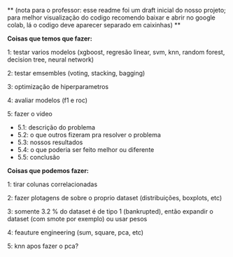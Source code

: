 ** (nota para o professor: 
esse readme foi um draft inicial do nosso projeto;
para melhor visualização do codigo recomendo baixar e abrir no google colab, lá o codigo deve aparecer separado em caixinhas) **

**Coisas que temos que fazer:**

1: testar varios modelos (xgboost, regresão linear, svm, knn, random forest, decision tree, neural network)

2: testar emsembles (voting, stacking, bagging)

3: optimização de hiperparametros

4: avaliar modelos (f1 e roc)

5: fazer o video
- 5.1: descrição do problema
- 5.2: o que outros fizeram pra resolver o problema
- 5.3: nossos resultados
- 5.4: o que poderia ser feito melhor ou diferente
- 5.5: conclusão





**Coisas que podemos fazer:**

1: tirar colunas correlacionadas

2: fazer plotagens de sobre o proprio dataset (distribuições, boxplots, etc)

3: somente 3.2 % do dataset é de tipo 1 (bankrupted), então expandir o dataset (com smote por exemplo) ou usar pesos

4: feauture engineering (sum, square, pca, etc)

5: knn apos fazer o pca?
